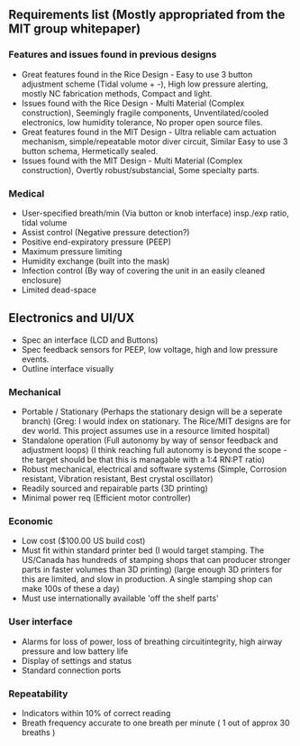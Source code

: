 ## Requirements list (Mostly appropriated from the MIT group whitepaper)

### Features and issues found in previous designs

- Great features found in the Rice Design - Easy to use 3 button adjustment scheme (Tidal volume + -), High low pressure alerting, mostly NC fabrication methods, Compact and light.
- Issues found with the Rice Design - Multi Material (Complex construction), Seemingly fragile components, Unventilated/cooled electronics, low humidity tolerance, No proper open source files.
- Great features found in the MIT Design - Ultra reliable cam actuation mechanism, simple/repeatable motor diver circuit, Similar Easy to use 3 button schema, Hermetically sealed.
- Issues found with the MIT Design - Multi Material (Complex construction), Overtly robust/substancial, Some specialty parts.

### Medical

- User-specified breath/min (Via button or knob interface)
insp./exp ratio, tidal volume
- Assist control (Negative pressure detection?)
- Positive end-expiratory pressure (PEEP)
- Maximum pressure limiting
- Humidity exchange (built into the mask)
- Infection control (By way of covering the unit in an easily cleaned enclosure)
- Limited dead-space 

## Electronics and UI/UX
- Spec an interface (LCD and Buttons)
- Spec feedback sensors for PEEP, low voltage, high and low pressure events.
- Outline interface visually

### Mechanical

- Portable / Stationary (Perhaps the stationary design will be a seperate branch)
(Greg: I would index on stationary. The Rice/MIT designs are for dev world. This project assumes use in a resource limited hospital)
- Standalone operation (Full autonomy by way of sensor feedback and adjustment loops)
(I think reaching full autonomy is beyond the scope - the target should be that this is managable with a 1:4 RN:PT ratio)
- Robust mechanical, electrical and software systems (Simple, Corrosion resistant, Vibration resistant, Best crystal oscillator)
- Readily sourced and repairable parts (3D printing)
- Minimal power req (Efficient motor controller)

### Economic

- Low cost ($100.00 US build cost)
- Must fit within standard printer bed
(I would target stamping. The US/Canada has hundreds of stamping shops that can producer stronger parts in faster volumes than 3D printing)
(large enough 3D printers for this are limited, and slow in production. A single stamping shop can make 100s of these a day)
- Must use internationally available 'off the shelf parts'

### User interface

- Alarms for loss of power, loss of breathing circuitintegrity, high airway pressure and low battery life
- Display of settings and status
- Standard connection ports

### Repeatability

- Indicators within 10% of correct reading
- Breath frequency accurate to one breath per minute ( 1 out of approx 30 breaths )
